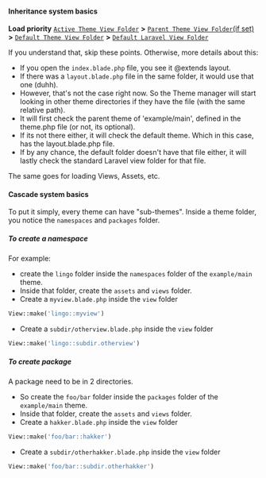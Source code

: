 <!---
title: Overview
author: Caffeinated
-->

#### Inheritance system basics

**Load priority**
[`Active Theme View Folder`]() **>** [`Parent Theme View Folder`(if set)]() **>** [`Default Theme View Folder`]() **>** [`Default Laravel View Folder`]()

If you understand that, skip these points. Otherwise, more details about this:
- If you open the `index.blade.php` file, you see it @extends layout.
- If there was a `layout.blade.php` file in the same folder, it would use that one (duhh).
- However, that's not the case right now. So the Theme manager will start looking in other theme directories if they have the file (with the same relative path).
- It will first check the parent theme of 'example/main', defined in the theme.php file (or not, its optional).
- If its not there either, it will check the default theme. Which in this case, has the layout.blade.php file.
- If by any chance, the default folder doesn't have that file either, it will lastly check the standard Laravel view folder for that file.

The same goes for loading Views, Assets, etc.

#### Cascade system basics
To put it simply, every theme can have "sub-themes". Inside a theme folder, you notice the `namespaces` and `packages` folder. 

##### To create a namespace  
For example: 
- create the `lingo` folder inside the `namespaces` folder of the `example/main` theme. 
- Inside that folder, create the `assets` and `views` folder.
- Create a `myview.blade.php` inside the `view` folder
```php
View::make('lingo::myview')
```

- Create a `subdir/otherview.blade.php` inside the `view` folder
```php
View::make('lingo::subdir.otherview')
```

##### To create package
A package need to be in 2 directories. 
- So create the `foo/bar` folder inside the `packages` folder of the `example/main` theme.
- Inside that folder, create the `assets` and `views` folder.
- Create a `hakker.blade.php` inside the `view` folder
```php
View::make('foo/bar::hakker')
```

- Create a `subdir/otherhakker.blade.php` inside the `view` folder
```php
View::make('foo/bar::subdir.otherhakker')
```
